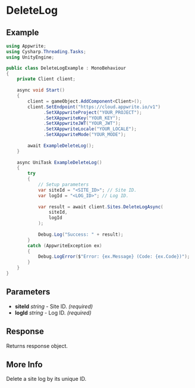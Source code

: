 # DeleteLog

## Example

```csharp
using Appwrite;
using Cysharp.Threading.Tasks;
using UnityEngine;

public class DeleteLogExample : MonoBehaviour
{
    private Client client;
    
    async void Start()
    {
        client = gameObject.AddComponent<Client>();
        client.SetEndpoint("https://cloud.appwrite.io/v1")
              .SetXAppwriteProject("YOUR_PROJECT");
              .SetXAppwriteKey("YOUR_KEY");
              .SetXAppwriteJWT("YOUR_JWT");
              .SetXAppwriteLocale("YOUR_LOCALE");
              .SetXAppwriteMode("YOUR_MODE");
        
        await ExampleDeleteLog();
    }
    
    async UniTask ExampleDeleteLog()
    {
        try
        {
            // Setup parameters
            var siteId = "<SITE_ID>"; // Site ID.
            var logId = "<LOG_ID>"; // Log ID.
            
            var result = await client.Sites.DeleteLogAsync(
                siteId,
                logId
            );
            
            Debug.Log("Success: " + result);
        }
        catch (AppwriteException ex)
        {
            Debug.LogError($"Error: {ex.Message} (Code: {ex.Code})");
        }
    }
}
```

## Parameters

- **siteId** *string* - Site ID. *(required)*
- **logId** *string* - Log ID. *(required)*

## Response

Returns response object.
## More Info

Delete a site log by its unique ID.
